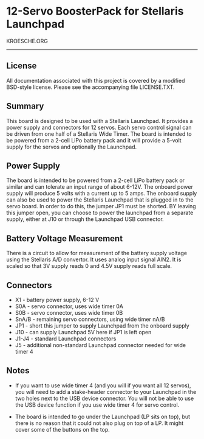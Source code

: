 12-Servo BoosterPack for Stellaris Launchpad
============================================
KROESCHE.ORG

---

License
-------
All documentation associated with this project is covered by a modified BSD-style license.  Please see the accompanying file LICENSE.TXT.

Summary
-------
This board is designed to be used with a Stellaris Launchpad.  It provides a power supply and connectors for 12 servos.  Each servo control signal can be driven from one half of a Stellaris Wide Timer.  The board is intended to be
powered from a 2-cell LiPo battery pack and it will provide a 5-volt supply for the servos and optionally the Launchpad.

Power Supply
------------
The board is intended to be powered from a 2-cell LiPo battery pack or similar and can tolerate an input range of about 6-12V.  The onboard power supply will produce 5 volts with a current up to 5 amps.  The onboard supply can also be
used to power the Stellaris Launchpad  that is plugged in to the servo board. In order to do this, the jumper JP1 must be shorted.  BY leaving this jumper open, you can choose to power the launchpad from a separate supply, either at J10 or through the Launchpad USB connector.

Battery Voltage Measurement
---------------------------
There is a circuit to allow for measurement of the battery supply voltage using the Stellaris A/D convertor.  It uses analog input signal AIN2.  It is scaled so that 3V supply reads 0 and 4.5V supply reads full scale.

Connectors
----------
* X1 - battery power supply, 6-12 V
* S0A - servo connector, uses wide timer 0A
* S0B - servo connector, uses wide timer 0B
* SnA/B - remaining servo connectors, using wide timer nA/B
* JP1 - short this jumper to supply Launchpad from the onboard supply
* J10 - can supply Launchpad 5V here if JP1 is left open
* J1-J4 - standard Launchpad connectors
* J5 - additional non-standard Launchpad connector needed for wide timer 4

Notes
-----
* If you want to use wide timer 4 (and you will if you want all 12 servos), you   will need to add a stake-header connector to your Launchpad in the two holes next to the USB device connector.  You will not be able to use the USB device function if you use wide timer 4 for servo control.

* The board is intended to go under the Launchpad (LP sits on top), but there is no reason that it could not also plug on top of a LP.  It might cover some of the buttons on the top.
